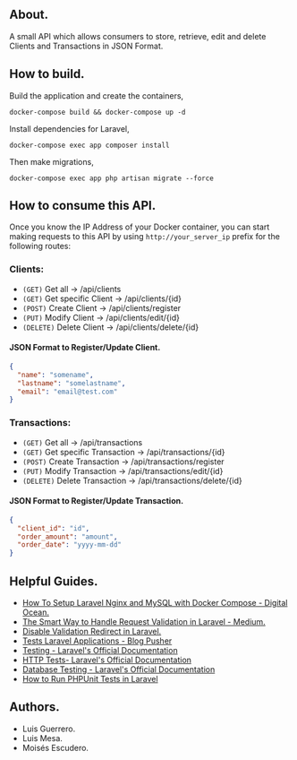 ## About.
A small API which allows consumers to store, retrieve, edit and delete Clients and Transactions in JSON Format.

## How to build.

Build the application and create the containers,
```
docker-compose build && docker-compose up -d
```
Install dependencies for Laravel,
```
docker-compose exec app composer install 
```
Then make migrations, 
```
docker-compose exec app php artisan migrate --force
```

## How to consume this API.
Once you know the IP Address of your Docker container, you can start making requests to this API by using ```http://your_server_ip``` prefix for the following routes:
### Clients:
  - ```(GET)``` Get all -> /api/clients
  - ```(GET)``` Get specific Client -> /api/clients/{id}
  - ```(POST)``` Create Client -> /api/clients/register
  - ```(PUT)``` Modify Client -> /api/clients/edit/{id}
  - ```(DELETE)``` Delete Client -> /api/clients/delete/{id}

#### JSON Format to Register/Update Client.
```json
{
  "name": "somename",
  "lastname": "somelastname",
  "email": "email@test.com"
}
```

### Transactions:
  - ```(GET)``` Get all -> /api/transactions
  - ```(GET)``` Get specific Transaction -> /api/transactions/{id}
  - ```(POST)``` Create Transaction -> /api/transactions/register
  - ```(PUT)``` Modify Transaction -> /api/transactions/edit/{id}
  - ```(DELETE)``` Delete Transaction -> /api/transactions/delete/{id}
  
#### JSON Format to Register/Update Transaction.
```json
{
  "client_id": "id",
  "order_amount": "amount",
  "order_date": "yyyy-mm-dd"
}
```

## Helpful Guides.
  - [How To Setup Laravel Nginx and MySQL with Docker Compose - Digital Ocean.](https://www.digitalocean.com/community/tutorials/how-to-set-up-laravel-nginx-and-mysql-with-docker-compose)
  - [The Smart Way to Handle Request Validation in Laravel - Medium.](https://medium.com/@kamerk22/the-smart-way-to-handle-request-validation-in-laravel-5e8886279271)
  - [Disable Validation Redirect in Laravel.](https://paulund.co.uk/disable-validation-redirect-in-laravel)
  - [Tests Laravel Applications - Blog Pusher](https://blog.pusher.com/tests-laravel-applications/)  
  - [Testing - Laravel's Official Documentation](https://laravel.com/docs/5.7/testing)
  - [HTTP Tests- Laravel's Official Documentation](https://laravel.com/docs/5.7/http-tests)  
  - [Database Testing - Laravel's Official Documentation](https://laravel.com/docs/5.7/database-testing)  
  - [How to Run PHPUnit Tests in Laravel](https://stackoverflow.com/questions/47009667/how-to-run-phpunit-in-laravel-5-5)  

## Authors.
  - Luis Guerrero.
  - Luis Mesa.
  - Moisés Escudero. 
